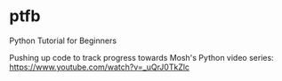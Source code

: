 # ptfb
Python Tutorial for Beginners

Pushing up code to track progress towards Mosh's Python video series: https://www.youtube.com/watch?v=_uQrJ0TkZlc
